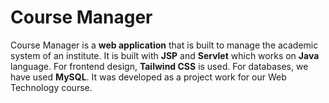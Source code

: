 # Course Manager
Course Manager is a **web application** that is built to manage the academic system of an institute. It is built with **JSP** and **Servlet** which works on **Java** language. For frontend design, **Tailwind CSS** is used. For databases, we have used **MySQL**.
It was developed as a project work for our Web Technology course.
